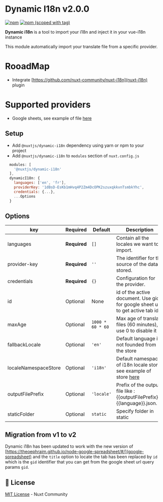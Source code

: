 # Dynamic I18n v2.0.0
[![npm](https://img.shields.io/npm/dt/@nuxtjs/dynamic-i18n.svg?style=flat-square)](https://www.npmjs.com/package/@nuxtjs/dynamic-i18n)
[![npm (scoped with tag)](https://img.shields.io/npm/v/@nuxtjs/dynamic-i18n/latest.svg?style=flat-square)](https://www.npmjs.com/package/@nuxtjs/dynamic-i18n)

**Dynamic i18n** is a tool to import your i18n and inject it in your vue-i18n instance

This module automatically import your translate file from a specific provider.

# RooadMap
- Integrate [https://github.com/nuxt-community/nuxt-i18n](nuxt-i18n) plugin

# Supported providers
* Google sheets, see example of file [here](https://docs.google.com/spreadsheets/d/1dBsD-EsKb1mHvq4P2Zm4DcOPK2szuxqkkvnTsmbkYhc/edit?usp=sharing)

## Setup
- Add `@nuxtjs/dynamic-i18n` dependency using yarn or npm to your project
- Add `@nuxtjs/dynamic-i18n` to `modules` section of `nuxt.config.js`
```js
  modules: [
    '@nuxtjs/dynamic-i18n'
  ],
  dynamicI18n: {
    languages: ['en', 'fr'],
    providerKey: '1dBsD-EsKb1mHvq4P2Zm4DcOPK2szuxqkkvnTsmbkYhc',
    credentials: {...},
    ...Options
  }
```

## Options

| key | Required | Default | Description |
|-----|----------|---------|-------------|
| languages | **Required** | `[]` | Contain all the locales we want to import. |
| provider-key | **Required** | `''` | The identifier for the source of the data stored. |
| credentials | **Required** | `{}` | Configuration for the provider. |
| id | Optional | None | id of the active document. Use gid for google sheet url to get active tab id |
| maxAge | Optional | `1000 * 60 * 60` | Max age of translate files (60 minutes), use 0 to disable it
| fallbackLocale | Optional | `'en'` | Default language if not founded from the store |
| localeNamespaceStore | Optional | `'i18n'` | Default namespace of i18n locale store. see example of store [here](https://github.com/nuxt/nuxt.js/blob/dev/examples/i18n/store/index.js)|
| outputFilePrefix | Optional | `'locale'` | Prefix of the output file like : {{outputFilePrefix}}-{{language}}.json. |
| staticFolder | Optional | `static` | Specify folder in static

## Migration from v1 to v2

Dynamic i18n has been updated to work with the new version of [https://theoephraim.github.io/node-google-spreadsheet/#/](google-spreadsheet) and the `title` option to locate the tab has been replaced by `id` which is the `gid` identifier that you can get from the google sheet url query params `gid`.

## 📑 License

[MIT License](./LICENSE) - Nuxt Community
